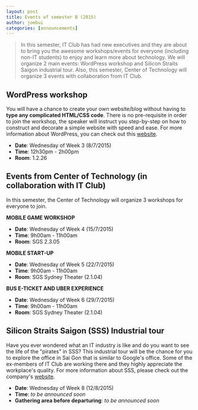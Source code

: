 ```yaml
---
layout: post
title: Events of semester B (2015)
author: joebui
categories: [announcements]
---
```


> In this semester, IT Club has had new executives and they are about to bring you
> the awesome workshops/events for everyone (including non-IT students) to enjoy and
> learn more about technology. We will organize 2 main events: WordPress workshop
> and Silicon Straits Saigon industrial tour. Also, this semester, Center of Technology
> will organize 3 events with collaboration from IT Club.

## WordPress workshop
You will have a chance to create your own website/blog without having to **type any complicated HTML/CSS code**. There is no pre-requisite in order to join the workshop, the speaker will instruct you step-by-step on how to construct and decorate a simple website with speed and ease. For more information about WordPress, you can check out this [website](https://en.wikipedia.org/wiki/WordPress).

- **Date**: Wednesday of Week 3 (8/7/2015)
- **Time**: 12h30pm - 2h00pm
- **Room**: 1.2.26

## Events from Center of Technology (in collaboration with IT Club)
In this semester, the Center of Technology will organize 3 workshops for everyone to join.

**MOBILE GAME WORKSHOP**

- **Date**: Wednesday of Week 4 (15/7/2015)
- **Time**: 9h00am - 11h00am
- **Room**: SGS 2.3.05

**MOBILE START-UP**

- **Date**: Wednesday of Week 5 (22/7/2015)
- **Time**: 9h00am - 11h00am
- **Room**: SGS Sydney Theater (2.1.04)

**BUS E-TICKET AND UBER EXPERIENCE**

- **Date**: Wednesday of Week 6 (29/7/2015)
- **Time**: 9h00am - 11h00am
- **Room**: SGS Sydney Theater (2.1.04)

## Silicon Straits Saigon (SSS) Industrial tour
Have you ever wondered what an IT industry is like and do you want to see the life of the "pirates" in SSS? This industrial tour will be the chance for you to explore the office in Sai Gon that is similar to Google's office. Some of the ex-members of IT Club are working there and they highly appreciate the workplace's quality. For more information about SSS, please check out the company's [website](http://siliconstraits.vn/).

- **Date**: Wednesday of Week 8 (12/8/2015)
- **Time**: *to be announced soon*
- **Gathering area before departuring**: *to be announced soon*

